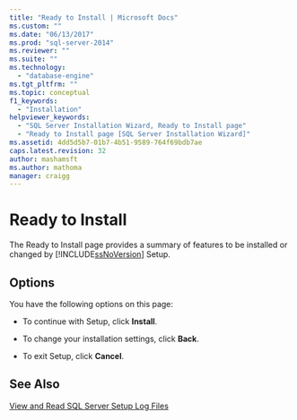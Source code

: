 ```yaml
---
title: "Ready to Install | Microsoft Docs"
ms.custom: ""
ms.date: "06/13/2017"
ms.prod: "sql-server-2014"
ms.reviewer: ""
ms.suite: ""
ms.technology: 
  - "database-engine"
ms.tgt_pltfrm: ""
ms.topic: conceptual
f1_keywords: 
  - "Installation"
helpviewer_keywords: 
  - "SQL Server Installation Wizard, Ready to Install page"
  - "Ready to Install page [SQL Server Installation Wizard]"
ms.assetid: 4dd5d5b7-01b7-4b51-9589-764f69bdb7ae
caps.latest.revision: 32
author: mashamsft
ms.author: mathoma
manager: craigg
---
```

# Ready to Install
  The Ready to Install page provides a summary of features to be installed or changed by [!INCLUDE[ssNoVersion](../../includes/ssnoversion-md.md)] Setup.  
  
## Options  
 You have the following options on this page:  
  
-   To continue with Setup, click **Install**.  
  
-   To change your installation settings, click **Back**.  
  
-   To exit Setup, click **Cancel**.  
  
## See Also  
 [View and Read SQL Server Setup Log Files](../../database-engine/install-windows/view-and-read-sql-server-setup-log-files.md)  
  
  
